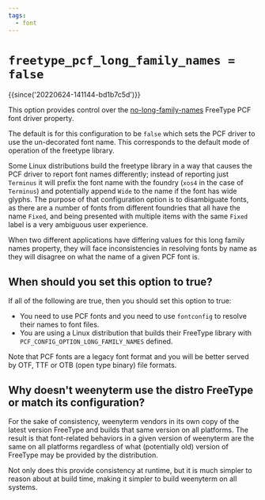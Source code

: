 ```yaml
---
tags:
  - font
---
```

# `freetype_pcf_long_family_names = false`

{{since('20220624-141144-bd1b7c5d')}}

This option provides control over the
[no-long-family-names](https://freetype.org/freetype2/docs/reference/ft2-properties.html#no-long-family-names)
FreeType PCF font driver property.

The default is for this configuration to be `false` which sets the PCF
driver to use the un-decorated font name. This corresponds to the
default mode of operation of the freetype library.

Some Linux distributions build the freetype library in a way that
causes the PCF driver to report font names differently; instead of
reporting just `Terminus` it will prefix the font name with the
foundry (`xos4` in the case of `Terminus`) and potentially append
`Wide` to the name if the font has wide glyphs.  The purpose of that
configuration option is to disambiguate fonts, as there are a number
of fonts from different foundries that all have the name `Fixed`, and
being presented with multiple items with the same `Fixed` label is a
very ambiguous user experience.

When two different applications have differing values for this long
family names property, they will face inconsistencies in resolving
fonts by name as they will disagree on what the name of a given PCF
font is.

## When should you set this option to true?

If all of the following are true, then you should set this option to
true:

* You need to use PCF fonts and you need to use `fontconfig` to resolve their names to font files.
* You are using a Linux distribution that builds their FreeType library with `PCF_CONFIG_OPTION_LONG_FAMILY_NAMES` defined.

Note that PCF fonts are a legacy font format and you will be better
served by OTF, TTF or OTB (open type binary) file formats.

## Why doesn't weenyterm use the distro FreeType or match its configuration?

For the sake of consistency, weenyterm vendors in its own copy of
the latest version FreeType and builds that same version on all
platforms.  The result is that font-related behaviors in a given
version of weenyterm are the same on all platforms regardless of
what (potentially old) version of FreeType may be provided by
the distribution.

Not only does this provide consistency at runtime, but it is much
simpler to reason about at build time, making it simpler to build
weenyterm on all systems.
